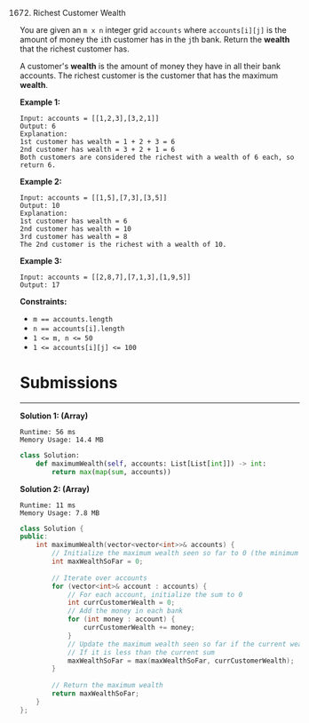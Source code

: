1672. Richest Customer Wealth

You are given an `m x n` integer grid `accounts` where `accounts[i][j]` is the amount of money the `i`th customer has in the `j`th bank. Return the **wealth** that the richest customer has.

A customer's **wealth** is the amount of money they have in all their bank accounts. The richest customer is the customer that has the maximum **wealth**.

 

**Example 1:**
```
Input: accounts = [[1,2,3],[3,2,1]]
Output: 6
Explanation:
1st customer has wealth = 1 + 2 + 3 = 6
2nd customer has wealth = 3 + 2 + 1 = 6
Both customers are considered the richest with a wealth of 6 each, so return 6.
```

**Example 2:**
```
Input: accounts = [[1,5],[7,3],[3,5]]
Output: 10
Explanation: 
1st customer has wealth = 6
2nd customer has wealth = 10 
3rd customer has wealth = 8
The 2nd customer is the richest with a wealth of 10.
```

**Example 3:**
```
Input: accounts = [[2,8,7],[7,1,3],[1,9,5]]
Output: 17
```

**Constraints:**

* `m == accounts.length`
* `n == accounts[i].length`
* `1 <= m, n <= 50`
* `1 <= accounts[i][j] <= 100`

# Submissions
---
**Solution 1: (Array)**
```
Runtime: 56 ms
Memory Usage: 14.4 MB
```
```python
class Solution:
    def maximumWealth(self, accounts: List[List[int]]) -> int:
        return max(map(sum, accounts))
```

**Solution 2: (Array)**
```
Runtime: 11 ms
Memory Usage: 7.8 MB
```
```c++
class Solution {
public:
    int maximumWealth(vector<vector<int>>& accounts) {
        // Initialize the maximum wealth seen so far to 0 (the minimum wealth possible)
        int maxWealthSoFar = 0;
        
        // Iterate over accounts
        for (vector<int>& account : accounts) {
            // For each account, initialize the sum to 0
            int currCustomerWealth = 0;
            // Add the money in each bank
            for (int money : account) {
                currCustomerWealth += money;
            }
            // Update the maximum wealth seen so far if the current wealth is greater
            // If it is less than the current sum
            maxWealthSoFar = max(maxWealthSoFar, currCustomerWealth);
        }
        
        // Return the maximum wealth
        return maxWealthSoFar;
    }
};
```
